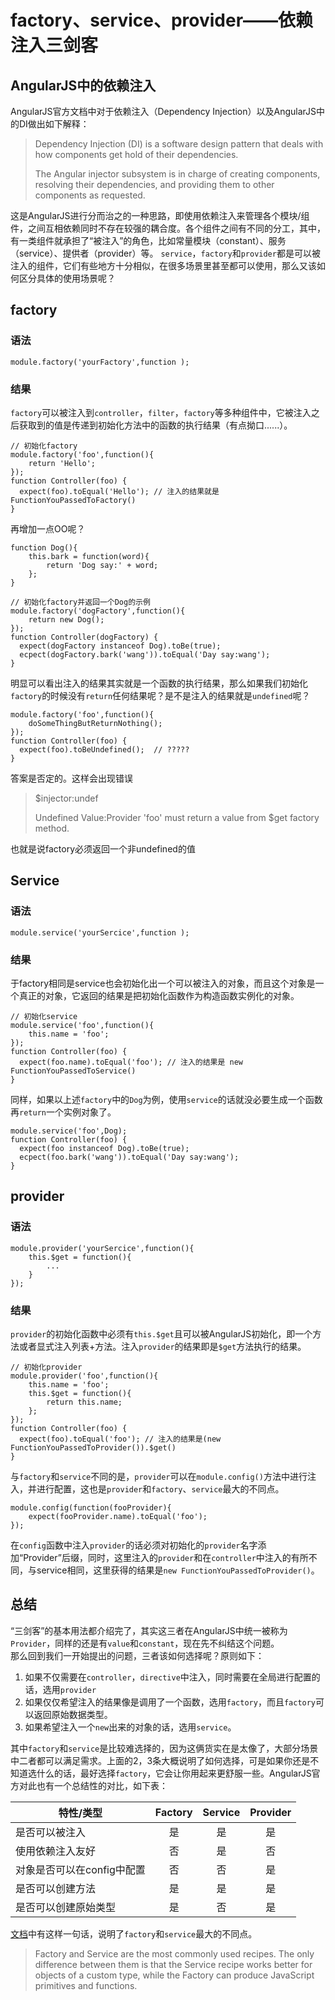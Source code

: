 # factory、service、provider——依赖注入三剑客
## AngularJS中的依赖注入
AngularJS官方文档中对于依赖注入（Dependency Injection）以及AngularJS中的DI做出如下解释：
> Dependency Injection (DI) is a software design pattern that deals with how components get hold of their dependencies.
> 
> The Angular injector subsystem is in charge of creating components, resolving their dependencies, and providing them to other components as requested.

这是AngularJS进行分而治之的一种思路，即使用依赖注入来管理各个模块/组件，之间互相依赖同时不存在较强的耦合度。各个组件之间有不同的分工，其中，有一类组件就承担了“被注入”的角色，比如常量模块（constant）、服务（service）、提供者（provider）等。
`service`，`factory`和`provider`都是可以被注入的组件，它们有些地方十分相似，在很多场景里甚至都可以使用，那么又该如何区分具体的使用场景呢？

## factory
### 语法

```
module.factory('yourFactory',function );
```
### 结果
`factory`可以被注入到`controller`，`filter`，`factory`等多种组件中，它被注入之后获取到的值是传递到初始化方法中的函数的执行结果（有点拗口......）。

```
// 初始化factory
module.factory('foo',function(){
	return 'Hello';
});
function Controller(foo) {
  expect(foo).toEqual('Hello'); // 注入的结果就是 FunctionYouPassedToFactory()
}
```
再增加一点OO呢？

```
function Dog(){
	this.bark = function(word){
		return 'Dog say:' + word;
	};
}

// 初始化factory并返回一个Dog的示例
module.factory('dogFactory',function(){
	return new Dog();
});
function Controller(dogFactory) {
  expect(dogFactory instanceof Dog).toBe(true); 
  ecpect(dogFactory.bark('wang')).toEqual('Day say:wang');
}
```
明显可以看出注入的结果其实就是一个函数的执行结果，那么如果我们初始化`factory`的时候没有`return`任何结果呢？是不是注入的结果就是`undefined`呢？

```
module.factory('foo',function(){
	doSomeThingButReturnNothing();
});
function Controller(foo) {
  expect(foo).toBeUndefined();  // ????? 
}
```
答案是否定的。这样会出现错误
> $injector:undef 
> 
> Undefined Value:Provider 'foo' must return a value from $get factory method.

也就是说factory必须返回一个非undefined的值  

## Service
### 语法

```
module.service('yourSercice',function );
```
### 结果
于factory相同是service也会初始化出一个可以被注入的对象，而且这个对象是一个真正的对象，它返回的结果是把初始化函数作为构造函数实例化的对象。

```
// 初始化service
module.service('foo',function(){
	this.name = 'foo';
});
function Controller(foo) {
  expect(foo.name).toEqual('foo'); // 注入的结果是 new FunctionYouPassedToService()
}
```
同样，如果以上述`factory`中的`Dog`为例，使用`service`的话就没必要生成一个函数再`return`一个实例对象了。

```
module.service('foo',Dog);
function Controller(foo) {
  expect(foo instanceof Dog).toBe(true); 
  ecpect(foo.bark('wang')).toEqual('Day say:wang');
}
```

## provider
### 语法

```
module.provider('yourSercice',function(){
	this.$get = function(){
		...
	}
});
```
### 结果
`provider`的初始化函数中必须有`this.$get`且可以被AngularJS初始化，即一个方法或者显式注入列表+方法。注入`provider`的结果即是`$get`方法执行的结果。

```
// 初始化provider
module.provider('foo',function(){
	this.name = 'foo';
	this.$get = function(){
		return this.name;
	};
});
function Controller(foo) {
  expect(foo).toEqual('foo'); // 注入的结果是(new FunctionYouPassedToProvider()).$get()
}
```
与`factory`和`service`不同的是，`provider`可以在`module.config()`方法中进行注入，并进行配置，这也是`provider`和`factory`、`service`最大的不同点。

```
module.config(function(fooProvider){   
	expect(fooProvider.name).toEqual('foo');
});
```
在`config`函数中注入`provider`的话必须对初始化的`provider`名字添加“Provider”后缀，同时，这里注入的`provider`和在`controller`中注入的有所不同，与service相同，这里获得的结果是`new FunctionYouPassedToProvider()`。

## 总结
“三剑客”的基本用法都介绍完了，其实这三者在AngularJS中统一被称为`Provider`，同样的还是有`value`和`constant`，现在先不纠结这个问题。  
那么回到我们一开始提出的问题，三者该如何选择呢？原则如下：

1. 如果不仅需要在`controller`，`directive`中注入，同时需要在全局进行配置的话，选用`provider`
2. 如果仅仅希望注入的结果像是调用了一个函数，选用`factory`，而且`factory`可以返回原始数据类型。
3. 如果希望注入一个`new`出来的对象的话，选用`service`。

其中`factory`和`service`是比较难选择的，因为这俩货实在是太像了，大部分场景中二者都可以满足需求。上面的2，3条大概说明了如何选择，可是如果你还是不知道选什么的话，最好选择`factory`，它会让你用起来更舒服一些。AngularJS官方对此也有一个总结性的对比，如下表：

|  特性/类型      |         Factory  | Service| Provider|
| -------------            |:-----:|:------:|:-------:|
|  是否可以被注入            | 是     |   是   |是       |
|  使用依赖注入友好          | 否      |是      |否       |
|  对象是否可以在config中配置 | 否      |否     |是       |
|  是否可以创建方法          | 是      |是     |是       |
|  是否可以创建原始类型     | 是      |否      |是       |
[文档](https://docs.angularjs.org/guide/providers#conclusion)中有这样一句话，说明了`factory`和`service`最大的不同点。
> Factory and Service are the most commonly used recipes. The only difference between them is that the Service recipe works better for objects of a custom type, while the Factory can produce JavaScript primitives and functions.


